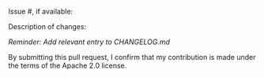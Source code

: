 Issue #, if available:

Description of changes:

_Reminder: Add relevant entry to CHANGELOG.md_

By submitting this pull request, I confirm that my contribution is made under the terms of the Apache 2.0 license.
